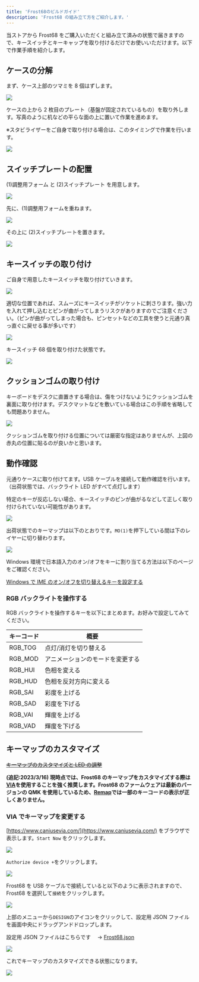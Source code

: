 ```yaml
---
title: 'Frost68のビルドガイド'
description: 'Frost68 の組み立て方をご紹介します。'
---
```


当ストアから Frost68 をご購入いただくと組み立て済みの状態で届きますので、キースイッチとキーキャップを取り付けるだけでお使いいただけます。以下で作業手順を紹介します。

## ケースの分解

まず、ケース上部のツマミを 8 個はずします。

<img src="/assets/f68/f01.jpg">

ケースの上から 2 枚目のプレート（基盤が固定されているもの）を取り外します。写真のように机などの平らな面の上に置いて作業を進めます。

※スタビライザーをご自身で取り付ける場合は、このタイミングで作業を行います。

<img src="/assets/f68/f02.jpg">

## スイッチプレートの配置

(1)調整用フォーム と (2)スイッチプレート を用意します。

<img src="/assets/f68/f03.jpg">

先に、(1)調整用フォームを重ねます。

<img src="/assets/f68/f04.jpg">

その上に (2)スイッチプレートを置きます。

<img src="/assets/f68/f05.jpg">

## キースイッチの取り付け

ご自身で用意したキースイッチを取り付けていきます。

<img src="/assets/f68/f06.jpg">

適切な位置であれば、スムーズにキースイッチがソケットに刺さります。強い力を入れて押し込むとピンが曲がってしまうリスクがありますのでご注意ください。（ピンが曲がってしまった場合も、ピンセットなどの工具を使うと元通り真っ直ぐに戻せる事が多いです）

<img src="/assets/f68/f07.jpg">

キースイッチ 68 個を取り付けた状態です。

<img src="/assets/f68/f08.jpg">

## クッションゴムの取り付け

キーボードをデスクに直置きする場合は、傷をつけないようにクッションゴムを裏面に取り付けます。デスクマットなどを敷いている場合はこの手順を省略しても問題ありません。

<img src="/assets/f68/ashi_layout.png">

クッションゴムを取り付ける位置については厳密な指定はありませんが、上図の赤丸の位置に貼るのが良いかと思います。

## 動作確認

元通りケースに取り付けてます。USB ケーブルを接続して動作確認を行います。（出荷状態では、バックライト LED がすべて点灯します）

特定のキーが反応しない場合、キースイッチのピンが曲がるなどして正しく取り付けられていない可能性があります。

<img src="/assets/f68/f09.jpg">

出荷状態でのキーマップは以下のとおりです。`MO(1)`を押下している間は下のレイヤーに切り替わります。

<img src="/assets/f68/frost68_keymap.png">

Windows 環境で日本語入力のオン/オフをキーに割り当てる方法は以下のページをご確認ください。

[Windows で IME のオン/オフを切り替えるキーを設定する](../win-ime 'WindowsでIMEのオン/オフを切り替えるキーを設定する')

### RGB バックライトを操作する

RGB バックライトを操作するキーを以下にまとめます。お好みで設定してみてください。

| キーコード | 概要                             |
| ---------- | -------------------------------- |
| RGB_TOG    | 点灯/消灯を切り替える            |
| RGB_MOD    | アニメーションのモードを変更する |
| RGB_HUI    | 色相を変える                     |
| RGB_HUD    | 色相を反対方向に変える           |
| RGB_SAI    | 彩度を上げる                     |
| RGB_SAD    | 彩度を下げる                     |
| RGB_VAI    | 輝度を上げる                     |
| RGB_VAD    | 輝度を下げる                     |

## キーマップのカスタマイズ

<s>[キーマップのカスタマイズと LED の調整](../customize-keymaps-and-led 'キーマップのカスタマイズとLEDの調整')</s>

**(追記:2023/3/16) 現時点では、Frost68 のキーマップをカスタマイズする際は[VIA](https://www.caniusevia.com/)を使用することを強く推奨します。Frost68 のファームウェアは最新のバージョンの QMK を使用しているため、[Remap](https://remap-keys.app/)では一部のキーコードの表示が正しくありません。**

### VIA でキーマップを変更する

[https://www.caniusevia.com/](https://www.caniusevia.com/) をブラウザで表示します。`Start Now` をクリックします。

<img src="/assets/f68/via01.jpg">

`Authorize device +`をクリックします。

<img src="/assets/f68/via02.jpg">

Frost68 を USB ケーブルで接続していると以下のように表示されますので、Frost68 を選択して`接続`をクリックします。

<img src="/assets/f68/via03.jpg">

上部のメニューから`DESIGN`のアイコンをクリックして、設定用 JSON ファイルを画面中央にドラッグアンドドロップします。

設定用 JSON ファイルはこちらです　 → [Frost68.json](https://drive.google.com/file/d/1xRvklHlTBu-B7jlhAMFc_c9hrNAf6gyK/view?usp=sharing)

<img src="/assets/f68/via05.jpg">

これでキーマップのカスタマイズできる状態になります。

<img src="/assets/f68/via04.jpg">
